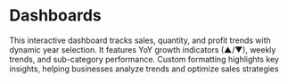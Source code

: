 # Dashboards
This interactive dashboard tracks sales, quantity, and profit trends with dynamic year selection. It features YoY growth indicators (▲/▼), weekly trends, and sub-category performance. Custom formatting highlights key insights, helping businesses analyze trends and optimize sales strategies
